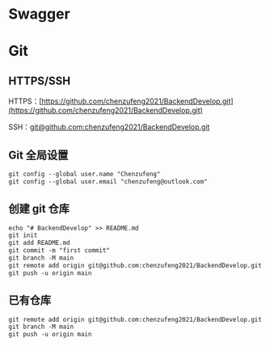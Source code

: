 # Swagger

# Git

## HTTPS/SSH

HTTPS：[https://github.com/chenzufeng2021/BackendDevelop.git](https://github.com/chenzufeng2021/BackendDevelop.git)

SSH：[git@github.com:chenzufeng2021/BackendDevelop.git](git@github.com:chenzufeng2021/BackendDevelop.git)

## Git 全局设置

```markdown
git config --global user.name "Chenzufeng"
git config --global user.email "chenzufeng@outlook.com"
```

## 创建 git 仓库

```markdown
echo "# BackendDevelop" >> README.md
git init
git add README.md
git commit -m "first commit"
git branch -M main
git remote add origin git@github.com:chenzufeng2021/BackendDevelop.git
git push -u origin main
```

## 已有仓库

```markdown
git remote add origin git@github.com:chenzufeng2021/BackendDevelop.git
git branch -M main
git push -u origin main
```

